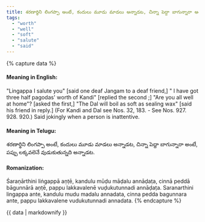 ```yaml
---
title: శరణార్థిని లింగప్పా అంటే, కందులు మూడు మాడలు అన్నాడట, చిన్నా పెద్దా బాగున్నారా అంటే, పప్పు లక్కవలెనే వుడుకుతున్నది అన్నాడట.
tags:
  - "worth"
  - "well"
  - "soft"
  - "salute"
  - "said"
---
```


{% capture data %}
#### Meaning in English:
"Lingappa I salute you" [said one deaf Jangam to a deaf friend,] " I have got three half pagodas' worth of Kandi" [replied the second ;] "Are you all well at home"? [asked the first,] "The Dal will boil as soft as sealing wax" [said his friend in reply.]
(For Kandi and Dal see Nos. 32, 183. - See Nos. 927. 928. 920.)
Said jokingly when a person is inattentive.

#### Meaning in Telugu:
శరణార్థిని లింగప్పా అంటే, కందులు మూడు మాడలు అన్నాడట, చిన్నా పెద్దా బాగున్నారా అంటే, పప్పు లక్కవలెనే వుడుకుతున్నది అన్నాడట.

#### Romanization:
Śaraṇārthini liṅgappā aṇṭē, kandulu mūḍu māḍalu annāḍaṭa, cinnā peddā bāgunnārā aṇṭē, pappu lakkavalenē vuḍukutunnadi annāḍaṭa.
Saranarthini lingappa ante, kandulu mudu madalu annadata, cinna pedda bagunnara ante, pappu lakkavalene vudukutunnadi annadata.
{% endcapture %}

{{ data | markdownify }}


